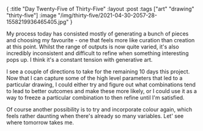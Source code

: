 {
:title "Day Twenty-Five of Thirty-Five"
:layout :post
:tags ["art" "drawing" "thirty-five"]
:image "/img/thirty-five/2021-04-30-2057-28-1558219936465405.jpg"
}

My process today has consisted mostly of generating a bunch of pieces and choosing my favourite - one that feels more like curation than creation at this point. Whilst the range of outputs is now quite varied, it's also incredibly inconsistent and difficult to refine when something interesting pops up. I think it's a constant tension with generative art.

I see a couple of directions to take for the remaining 10 days this project. Now that I can capture some of the high level parameters that led to a particular drawing, I could either try and figure out what combinations tend to lead to better outcomes and make these more likely, or I could use it as a way to freeze a particular combination to then refine until I'm satisfied.

Of course another possibility is to try and incorporate colour again, which feels rather daunting when there's already so many variables. Let' see where tomorrow takes me.
